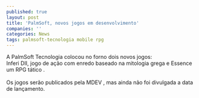 ```yaml
---
published: true
layout: post
title: 'PalmSoft, novos jogos em desenvolvimento'
companies: ''
categories: News
tags: palmsoft-tecnologia mobile rpg
---
```

A PalmSoft Tecnologia
 colocou no forno dois novos jogos: <br />Inferi DII, jogo de a&ccedil;&atilde;o
 com enredo baseado na mitologia grega e Essence um RPG
 t&aacute;tico
.<br /><br />Os jogos ser&atilde;o publicados pela MDEV
, mas ainda n&atilde;o foi divulgada a data de lan&ccedil;amento.

